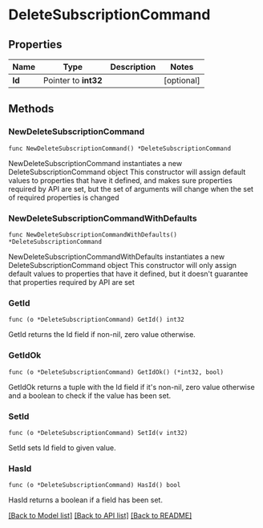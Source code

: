 # DeleteSubscriptionCommand

## Properties

Name | Type | Description | Notes
------------ | ------------- | ------------- | -------------
**Id** | Pointer to **int32** |  | [optional] 

## Methods

### NewDeleteSubscriptionCommand

`func NewDeleteSubscriptionCommand() *DeleteSubscriptionCommand`

NewDeleteSubscriptionCommand instantiates a new DeleteSubscriptionCommand object
This constructor will assign default values to properties that have it defined,
and makes sure properties required by API are set, but the set of arguments
will change when the set of required properties is changed

### NewDeleteSubscriptionCommandWithDefaults

`func NewDeleteSubscriptionCommandWithDefaults() *DeleteSubscriptionCommand`

NewDeleteSubscriptionCommandWithDefaults instantiates a new DeleteSubscriptionCommand object
This constructor will only assign default values to properties that have it defined,
but it doesn't guarantee that properties required by API are set

### GetId

`func (o *DeleteSubscriptionCommand) GetId() int32`

GetId returns the Id field if non-nil, zero value otherwise.

### GetIdOk

`func (o *DeleteSubscriptionCommand) GetIdOk() (*int32, bool)`

GetIdOk returns a tuple with the Id field if it's non-nil, zero value otherwise
and a boolean to check if the value has been set.

### SetId

`func (o *DeleteSubscriptionCommand) SetId(v int32)`

SetId sets Id field to given value.

### HasId

`func (o *DeleteSubscriptionCommand) HasId() bool`

HasId returns a boolean if a field has been set.


[[Back to Model list]](../README.md#documentation-for-models) [[Back to API list]](../README.md#documentation-for-api-endpoints) [[Back to README]](../README.md)


